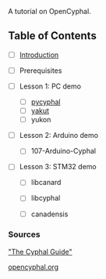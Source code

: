 A tutorial on OpenCyphal.

## Table of Contents

- [ ] [Introduction](docs/introduction.md)

- [ ] Prerequisites

- [ ] Lesson 1: PC demo
  - [ ] [pycyphal](docs/1-pc-demo/pycyphal.md)
  - [ ] [yakut](docs/1-pc-demo/yakut.md)
  - [ ] yukon

- [ ] Lesson 2: Arduino demo
  - [ ] 107-Arduino-Cyphal

- [ ] Lesson 3: STM32 demo
  - [ ] libcanard
  - [ ] libcyphal
  - [ ] canadensis


### Sources

["The Cyphal Guide"](https://forum.opencyphal.org/t/the-cyphal-guide/778/4)

[opencyphal.org](https://opencyphal.org/)